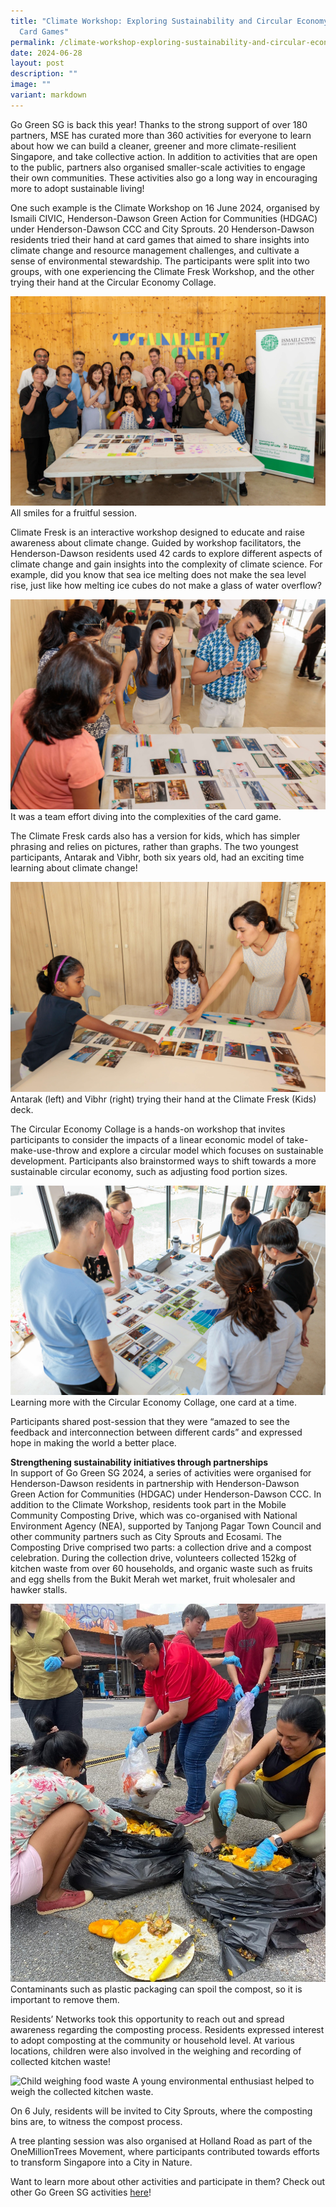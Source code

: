```yaml
---
title: "Climate Workshop: Exploring Sustainability and Circular Economy through
  Card Games"
permalink: /climate-workshop-exploring-sustainability-and-circular-economy-through-card-games/
date: 2024-06-28
layout: post
description: ""
image: ""
variant: markdown
---
```

Go Green SG is back this year! Thanks to the strong support of over 180 partners, MSE has curated more than 360 activities for everyone to learn about how we can build a cleaner, greener and more climate-resilient Singapore, and take collective action. In addition to activities that are open to the public, partners also organised smaller-scale activities to engage their own communities. These activities also go a long way in encouraging more to adopt sustainable living!

One such example is the Climate Workshop on 16 June 2024, organised by Ismaili CIVIC, Henderson-Dawson Green Action for Communities (HDGAC) under Henderson-Dawson CCC and City Sprouts. 20 Henderson-Dawson residents tried their hand at card games that aimed to share insights into climate change and resource management challenges, and cultivate a sense of environmental stewardship. The participants were split into two groups, with one experiencing the Climate Fresk Workshop, and the other trying their hand at the Circular Economy Collage.

![Group photo at the end of the workshop](/images/Blog/Ismaili%20CIVIC%20Climate%20Workshop/climate_workshop_group_photo.jpg)
All smiles for a fruitful session.

Climate Fresk is an interactive workshop designed to educate and raise awareness about climate change. Guided by workshop facilitators, the Henderson-Dawson residents used 42 cards to explore different aspects of climate change and gain insights into the complexity of climate science. For example, did you know that sea ice melting does not make the sea level rise, just like how melting ice cubes do not make a glass of water overflow?

![Participants reading cards placed on table](/images/Blog/Ismaili%20CIVIC%20Climate%20Workshop/climate_workshop_team_effort.jpg)
It was a team effort diving into the complexities of the card game.

The Climate Fresk cards also has a version for kids, which has simpler phrasing and relies on pictures, rather than graphs. The two youngest participants, Antarak and Vibhr, both six years old, had an exciting time learning about climate change! 

![2 young children playing kids version of the card game](/images/Blog/Ismaili%20CIVIC%20Climate%20Workshop/climate_workshop_kids.jpg)
Antarak (left) and Vibhr (right) trying their hand at the Climate Fresk (Kids) deck.

The Circular Economy Collage is a hands-on workshop that invites participants to consider the impacts of a linear economic model of take-make-use-throw and explore a circular model which focuses on sustainable development. Participants also brainstormed ways to shift towards a more sustainable circular economy, such as adjusting food portion sizes. 

![Participants reading cards placed on table](/images/Blog/Ismaili%20CIVIC%20Climate%20Workshop/climate_workshop_circular_economy.jpg)
Learning more with the Circular Economy Collage, one card at a time.

Participants shared post-session that they were “amazed to see the feedback and interconnection between different cards” and expressed hope in making the world a better place. 

**Strengthening sustainability initiatives through partnerships** <br>
In support of Go Green SG 2024, a series of activities were organised for Henderson-Dawson residents in partnership with Henderson-Dawson Green Action for Communities (HDGAC) under Henderson-Dawson CCC. In addition to the Climate Workshop, residents took part in the Mobile Community Composting Drive, which was co-organised with National Environment Agency (NEA), supported by Tanjong Pagar Town Council and other community partners such as City Sprouts and Ecosami. The Composting Drive comprised two parts: a collection drive and a compost celebration. During the collection drive, volunteers collected 152kg of kitchen waste from over 60 households, and organic waste such as fruits and egg shells from the Bukit Merah wet market, fruit wholesaler and hawker stalls. 

![Volunteers separating food waste from inorganic waste in trash bags](/images/Blog/Ismaili%20CIVIC%20Climate%20Workshop/climate_workshop_separating.jpg)
Contaminants such as plastic packaging can spoil the compost, so it is important to remove them.

Residents’ Networks took this opportunity to reach out and spread awareness regarding the composting process. Residents expressed interest to adopt composting at the community or household level. At various locations, children were also involved in the weighing and recording of collected kitchen waste! 

![Child weighing food waste](/images/Blog/Ismaili%20CIVIC%20Climate%20Workshop/climate_workshop_kid_weighing.jpg)
A young environmental enthusiast helped to weigh the collected kitchen waste.

On 6 July, residents will be invited to City Sprouts, where the composting bins are, to witness the compost process.   

A tree planting session was also organised at Holland Road as part of the OneMillionTrees Movement, where participants contributed towards efforts to transform Singapore into a City in Nature.

Want to learn more about other activities and participate in them? Check out other Go Green SG activities [here](https://www.gogreen.gov.sg/)!